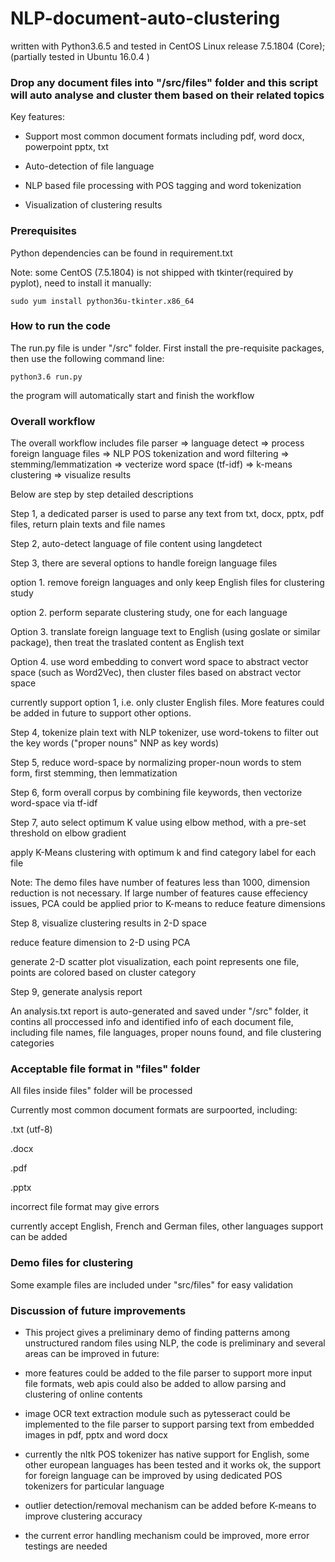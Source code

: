 # NLP-document-auto-clustering

written with Python3.6.5 and tested in CentOS Linux release 7.5.1804 (Core); (partially tested in Ubuntu 16.0.4 )

### Drop any document files into  "/src/files" folder and this script will auto analyse and cluster them based on their related topics

Key features:

- Support most common document formats including pdf, word docx, powerpoint pptx, txt

- Auto-detection of file language

- NLP based file processing with POS tagging and word tokenization

- Visualization of clustering results

### Prerequisites

Python dependencies can be found in requirement.txt

Note: some CentOS (7.5.1804) is not shipped with tkinter(required by pyplot), need to install it manually:

```
sudo yum install python36u-tkinter.x86_64
```

### How to run the code

The run.py file is under "/src" folder.  First install the pre-requisite packages, then use the following command line:

```
python3.6 run.py
```

the program will automatically start and finish the workflow

### Overall workflow

The overall workflow includes file parser => language detect => process foreign language files => NLP POS tokenization and word filtering => stemming/lemmatization => vecterize word space (tf-idf) => k-means clustering => visualize results

Below are step by step detailed descriptions

Step 1, a dedicated parser is used to parse any text from txt, docx, pptx, pdf files, return plain texts and file names

Step 2, auto-detect language of file content using langdetect

Step 3, there are several options to handle foreign language files

option 1. remove foreign languages and only keep English files for clustering study

option 2. perform separate clustering study, one for each language

Option 3. translate foreign language text to English (using goslate or similar package), then treat the traslated content as English text

Option 4. use word embedding to convert word space to abstract vector space (such as Word2Vec), then cluster files based on abstract vector space

currently support option 1, i.e. only cluster English files.  More features could be added in future to support other options.

Step 4, tokenize plain text with NLP tokenizer, use word-tokens to filter out the key words ("proper nouns" NNP as key words)

Step 5, reduce word-space by normalizing proper-noun words to stem form, first stemming, then lemmatization

Step 6, form overall corpus by combining file keywords, then vectorize word-space via tf-idf

Step 7, auto select optimum K value using elbow method, with a pre-set threshold on elbow gradient

apply K-Means clustering with optimum k and find category label for each file

Note: The demo files have number of features less than 1000, dimension reduction is not necessary. If large number of features cause effeciency issues, PCA could be applied prior to K-means to reduce feature dimensions

Step 8, visualize clustering results in 2-D space

reduce feature dimension to 2-D using PCA

generate 2-D scatter plot visualization, each point represents one file, points are colored based on cluster category

Step 9, generate analysis report

An analysis.txt report is auto-generated and saved under "/src" folder, it contins all proccessed info and identified info of each document file, including file names, file languages, proper nouns found, and file clustering categories

### Acceptable file format in "files" folder

All files inside files" folder will be processed

Currently most common document formats are surpoorted, including:

.txt (utf-8)

.docx

.pdf

.pptx

incorrect file format may give errors

currently accept English, French and German files, other languages support can be added

### Demo files for clustering

Some example files are included under "src/files" for easy validation

### Discussion of future improvements

- This project gives a preliminary demo of finding patterns among unstructured random files using NLP, the code is preliminary and several areas can be improved in future:

- more features could be added to the file parser to support more input file formats, web apis could also be added to allow parsing and clustering of online contents 

- image OCR text extraction module such as pytesseract could be implemented to the file parser to support parsing text from embedded images in pdf, pptx and word docx

- currently the nltk POS tokenizer has native support for English, some other european languages has been tested and it works ok, the support for foreign language can be improved by using dedicated POS tokenizers for particular language

- outlier detection/removal mechanism can be added before K-means to improve clustering accuracy

- the current error handling mechanism could be improved, more error testings are needed

